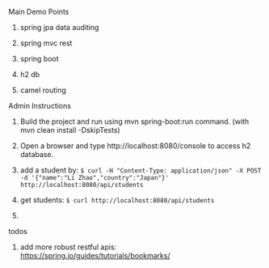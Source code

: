 
Main Demo Points
1. spring jpa data auditing

2. spring mvc rest

3. spring boot

4. h2 db

5. camel routing


Admin Instructions
1. Build the project and run using mvn spring-boot:run command. (with mvn clean install -DskipTests)

2. Open a browser and type http://localhost:8080/console to access h2 database.

3. add a student by:
`$ curl -H "Content-Type: application/json" -X POST -d '{"name":"Li Zhao","country":"Japan"}' http://localhost:8080/api/students`

4. get students:
`$ curl http://localhost:8080/api/students`

5. 

todos
1. add more robust restful apis:
https://spring.io/guides/tutorials/bookmarks/
